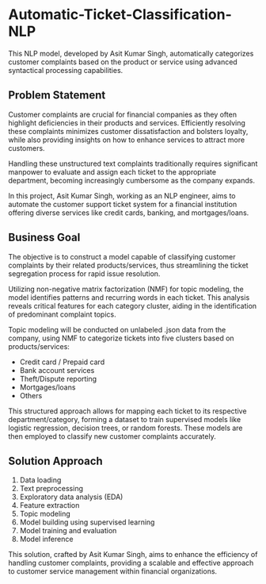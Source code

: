 # Automatic-Ticket-Classification-NLP
This NLP model, developed by Asit Kumar Singh, automatically categorizes customer complaints based on the product or service using advanced syntactical processing capabilities.

## Problem Statement

Customer complaints are crucial for financial companies as they often highlight deficiencies in their products and services. Efficiently resolving these complaints minimizes customer dissatisfaction and bolsters loyalty, while also providing insights on how to enhance services to attract more customers.

Handling these unstructured text complaints traditionally requires significant manpower to evaluate and assign each ticket to the appropriate department, becoming increasingly cumbersome as the company expands.

In this project, Asit Kumar Singh, working as an NLP engineer, aims to automate the customer support ticket system for a financial institution offering diverse services like credit cards, banking, and mortgages/loans.

## Business Goal

The objective is to construct a model capable of classifying customer complaints by their related products/services, thus streamlining the ticket segregation process for rapid issue resolution.

Utilizing non-negative matrix factorization (NMF) for topic modeling, the model identifies patterns and recurring words in each ticket. This analysis reveals critical features for each category cluster, aiding in the identification of predominant complaint topics.

Topic modeling will be conducted on unlabeled .json data from the company, using NMF to categorize tickets into five clusters based on products/services:

- Credit card / Prepaid card
- Bank account services
- Theft/Dispute reporting
- Mortgages/loans
- Others

This structured approach allows for mapping each ticket to its respective department/category, forming a dataset to train supervised models like logistic regression, decision trees, or random forests. These models are then employed to classify new customer complaints accurately.

## Solution Approach

1. Data loading
2. Text preprocessing
3. Exploratory data analysis (EDA)
4. Feature extraction
5. Topic modeling
6. Model building using supervised learning
7. Model training and evaluation
8. Model inference

This solution, crafted by Asit Kumar Singh, aims to enhance the efficiency of handling customer complaints, providing a scalable and effective approach to customer service management within financial organizations.